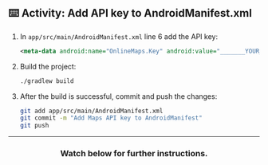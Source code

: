 ## :keyboard: Activity: Add API key to AndroidManifest.xml

1. In `app/src/main/AndroidManifest.xml` line 6 add the API key:
    ```xml
    <meta-data android:name="OnlineMaps.Key" android:value="_______YOUR_KEY_GOES_HERE_______" />
    ```
1. Build the project:
    ```bash
    ./gradlew build
    ```
1. After the build is successful, commit and push the changes:
    ```bash
    git add app/src/main/AndroidManifest.xml
    git commit -m "Add Maps API key to AndroidManifest"
    git push
    ```

<hr>
<h3 align="center">Watch below for further instructions.</h3>
